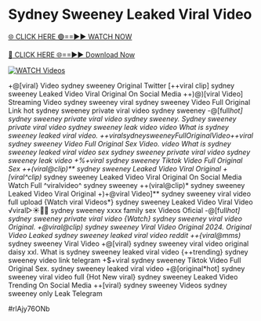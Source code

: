 # Sydney Sweeney Leaked Viral Video


[🌐 CLICK HERE 🟢==►► WATCH NOW](https://gitload.pages.dev/)

[🔴 CLICK HERE 🌐==►► Download Now](https://gitload.pages.dev/)

[![WATCH Videos](https://i.imgur.com/dJHk4Zq.gif)](https://gitload.pages.dev/)



























+@[viral} Video sydney sweeney Original Twitter [++viral clip] sydney sweeney Leaked Video Viral Original On Social Media ++)@)[viral Video] Streaming Video sydney sweeney viral sydney sweeney Video Full Original Link
hot sydney sweeney private viral video sydney sweeney
-@[full*hot] sydney sweeney private viral video sydney sweeney.  Sydney sweeney private viral video sydney sweeney leak video
video What is sydney sweeney leaked viral video. +$+viral sydney sweeney Full Original Video
+$+viral sydney sweeney Video Full Original Sex Video.
video What is sydney sweeney leaked viral video
sex sydney sweeney private viral video sydney sweeney leak video +%+viral sydney sweeney Tiktok Video Full Original Sex
++(viral@clip)** sydney sweeney Leaked Video Viral Original
+[viral^clip)* sydney sweeney Leaked Video Viral Original On Social Media Watch Full ^viralvideo^ sydney sweeney ++(viral@clip)* sydney sweeney Leaked Video Viral Original +)+@viral Video]** sydney sweeney viral video full upload {Watch viral Videos*} sydney sweeney Leaked Video Viral Video
️√viral▷☀️👄💥 sydney sweeney xxxx family sex Videos Oficial
-@[full*hot] sydney sweeney private viral video
{Watch} sydney sweeney viral video Original.
+@viral@clip) sydney sweeney Viral Video Original 2024. Original Video Leaked sydney sweeney leaked viral video reddit ++{viral@mms)* sydney sweeney Viral Video
+@[viral} sydney sweeney viral video original daisy xxl. What is sydney sweeney leaked viral video
{++trending} sydney sweeney video link telegram
+$+viral sydney sweeney Tiktok Video Full Original Sex.
sydney sweeney leaked viral video
+@[original*hot] sydney sweeney viral video full {Hot New viral} sydney sweeney Leaked Video Trending On Social Media ++[viral} sydney sweeney Videos sydney sweeney only Leak Telegram


#rlAjy76ONb
